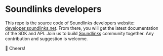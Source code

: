 # Soundlinks developers

This repo is the source code of Soundlinks developers website: [developer.soundlinks.net](https://developer.soundlinks.net). From there, you will get the latest documentation of the SDK and API. Join us to build [Soundlinks](https://soundlinks.net) community together. Any contribution and suggestion is welcome.

🍻 Cheers!
